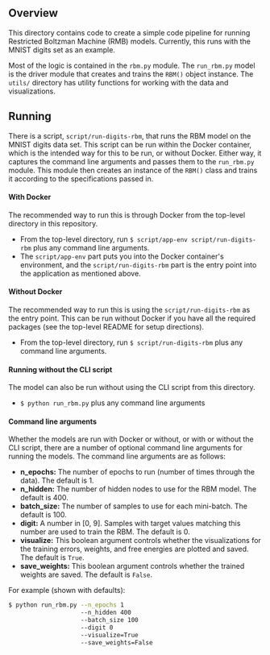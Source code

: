 ## Overview
This directory contains code to create a simple code pipeline for running Restricted Boltzman Machine (RMB) models. Currently, this runs with the MNIST digits set as an example.

Most of the logic is contained in the `rbm.py` module. The `run_rbm.py` model is the driver module that creates and trains the `RBM()` object instance. The `utils/` directory has utility functions for working with the data and visualizations.

## Running
There is a script, `script/run-digits-rbm`, that runs the RBM model on the MNIST digits data set. This script can be run within the Docker container, which is the intended way for this to be run, or without Docker. Either way, it captures the command line arguments and passes them to the `run_rbm.py` module. This module then creates an instance of the `RBM()` class and trains it according to the specifications passed in.

#### With Docker
The recommended way to run this is through Docker from the top-level directory in this repository.
  * From the top-level directory, run `$ script/app-env script/run-digits-rbm` plus any command line arguments.
  * The `script/app-env` part puts you into the Docker container's environment, and the `script/run-digits-rbm` part is the entry point into the application as mentioned above.

#### Without Docker
The recommended way to run this is using the `script/run-digits-rbm` as the entry point. This can be run without Docker if you have all the required packages (see the top-level README for setup directions).
  * From the top-level directory, run `$ script/run-digits-rbm` plus any command line arguments.

#### Running without the CLI script
The model can also be run without using the CLI script from this directory.
  * `$ python run_rbm.py` plus any command line arguments

#### Command line arguments
Whether the models are run with Docker or without, or with or without the CLI script, there are a number of optional command line arguments for running the models. The command line arguments are as follows:

  * **n_epochs:** The number of epochs to run (number of times through the data). The default is 1.
  * **n_hidden:** The number of hidden nodes to use for the RBM model. The default is 400.
  * **batch_size:** The number of samples to use for each mini-batch. The default is 100.
  * **digit:** A number in [0, 9]. Samples with target values matching this number are used to train the RBM. The default is 0.
  * **visualize:** This boolean argument controls whether the visualizations for the training errors, weights, and free energies are plotted and saved. The default is `True`.
  * **save_weights:** This boolean argument controls whether the trained weights are saved. The default is `False`.

For example (shown with defaults):
```bash
$ python run_rbm.py --n_epochs 1
                    --n_hidden 400
                    --batch_size 100
                    --digit 0
                    --visualize=True
                    --save_weights=False
```

